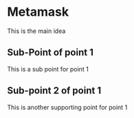 # Metamask

This is the main idea

## Sub-Point of point 1

This is a sub point for point 1
## Sub-point 2 of point 1
This is another supporting point for point 1
